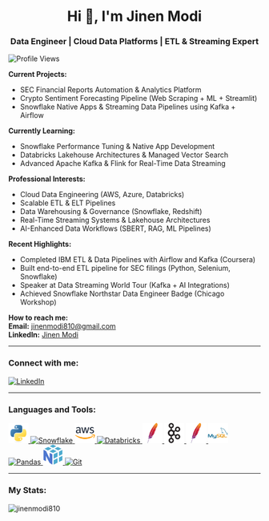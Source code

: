 <h1 align="center">Hi 👋, I'm Jinen Modi</h1>
<h3 align="center">Data Engineer | Cloud Data Platforms | ETL & Streaming Expert</h3>

<p align="left">
    <img src="https://komarev.com/ghpvc/?username=jinenmodi810&label=Profile%20views&color=0e75b6&style=flat" alt="Profile Views" />
</p>

 **Current Projects:**
- SEC Financial Reports Automation & Analytics Platform
- Crypto Sentiment Forecasting Pipeline (Web Scraping + ML + Streamlit)
- Snowflake Native Apps & Streaming Data Pipelines using Kafka + Airflow

 **Currently Learning:**
- Snowflake Performance Tuning & Native App Development
- Databricks Lakehouse Architectures & Managed Vector Search
- Advanced Apache Kafka & Flink for Real-Time Data Streaming

**Professional Interests:**
- Cloud Data Engineering (AWS, Azure, Databricks)
- Scalable ETL & ELT Pipelines
- Data Warehousing & Governance (Snowflake, Redshift)
- Real-Time Streaming Systems & Lakehouse Architectures
- AI-Enhanced Data Workflows (SBERT, RAG, ML Pipelines)

 **Recent Highlights:**
- Completed IBM ETL & Data Pipelines with Airflow and Kafka (Coursera)
- Built end-to-end ETL pipeline for SEC filings (Python, Selenium, Snowflake)
- Speaker at Data Streaming World Tour (Kafka + AI Integrations)
- Achieved Snowflake Northstar Data Engineer Badge (Chicago Workshop)

 **How to reach me:**  
**Email:** jinenmodi810@gmail.com  
**LinkedIn:** [Jinen Modi](https://www.linkedin.com/in/jinen-modi-96a779195/)

---

<h3 align="left">Connect with me:</h3>
<p align="left">
    <a href="https://www.linkedin.com/in/jinen-modi-96a779195/" target="blank">
        <img align="center" src="https://raw.githubusercontent.com/rahuldkjain/github-profile-readme-generator/master/src/images/icons/Social/linked-in-alt.svg" alt="LinkedIn" height="30" width="40" />
    </a>
</p>

---

<h3 align="left">Languages and Tools:</h3>
<p align="left">
    <a href="https://www.python.org/" target="_blank">
        <img src="https://raw.githubusercontent.com/devicons/devicon/master/icons/python/python-original.svg" alt="Python" width="40" height="40" />
    </a>
    <a href="https://www.snowflake.com/" target="_blank">
        <img src="https://upload.wikimedia.org/wikipedia/commons/f/ff/Snowflake_Logo.svg" alt="Snowflake" width="40" height="40" />
    </a>
    <a href="https://aws.amazon.com/" target="_blank">
        <img src="https://raw.githubusercontent.com/devicons/devicon/master/icons/amazonwebservices/amazonwebservices-original-wordmark.svg" alt="AWS" width="40" height="40" />
    </a>
    <a href="https://databricks.com/" target="_blank">
        <img src="https://raw.githubusercontent.com/databricks/branding/master/databricks-logo.svg" alt="Databricks" width="40" height="40" />
    </a>
    <a href="https://airflow.apache.org/" target="_blank">
        <img src="https://raw.githubusercontent.com/devicons/devicon/master/icons/apache/apache-original.svg" alt="Airflow" width="40" height="40" />
    </a>
    <a href="https://kafka.apache.org/" target="_blank">
        <img src="https://raw.githubusercontent.com/devicons/devicon/master/icons/apachekafka/apachekafka-original.svg" alt="Kafka" width="40" height="40" />
    </a>
    <a href="https://spark.apache.org/" target="_blank">
        <img src="https://raw.githubusercontent.com/devicons/devicon/master/icons/apache/apache-original.svg" alt="Spark" width="40" height="40" />
    </a>
    <a href="https://www.sqlshack.com/" target="_blank">
        <img src="https://raw.githubusercontent.com/devicons/devicon/master/icons/mysql/mysql-original-wordmark.svg" alt="SQL" width="40" height="40" />
    </a>
    <a href="https://pandas.pydata.org/" target="_blank">
        <img src="https://raw.githubusercontent.com/simple-icons/simple-icons/develop/icons/pandas.svg" alt="Pandas" width="40" height="40" />
    </a>
    <a href="https://numpy.org/" target="_blank">
        <img src="https://raw.githubusercontent.com/devicons/devicon/master/icons/numpy/numpy-original.svg" alt="NumPy" width="40" height="40" />
    </a>
    <a href="https://git-scm.com/" target="_blank">
        <img src="https://www.vectorlogo.zone/logos/git-scm/git-scm-icon.svg" alt="Git" width="40" height="40" />
    </a>
</p>

---

<h3 align="left">My Stats:</h3>
<p>
    <img align="center" src="https://github-readme-stats.vercel.app/api/top-langs?username=jinenmodi810&show_icons=true&locale=en&layout=compact" alt="jinenmodi810" />
</p>
